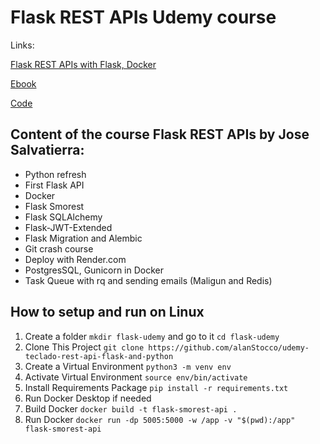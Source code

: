 # Flask REST APIs Udemy course

Links: 

[Flask REST APIs with Flask, Docker](https://www.udemy.com/course/rest-api-flask-and-python/)

[Ebook](https://rest-apis-flask.teclado.com/docs/course_intro/)

[Code](https://github.com/tecladocode/rest-apis-flask-python)

## Content of the course Flask REST APIs by Jose Salvatierra:

* Python refresh
* First Flask API
* Docker
* Flask Smorest
* Flask SQLAlchemy
* Flask-JWT-Extended
* Flask Migration and Alembic
* Git crash course
* Deploy with Render.com
* PostgresSQL, Gunicorn in Docker
* Task Queue with rq and sending emails (Maligun and Redis)

## How to setup and run on Linux

1. Create a folder `mkdir flask-udemy` and go to it `cd flask-udemy`
2. Clone This Project `git clone https://github.com/alanStocco/udemy-teclado-rest-api-flask-and-python`
3. Create a Virtual Environment `python3 -m venv env`
4. Activate Virtual Environment `source env/bin/activate`
5. Install Requirements Package `pip install -r requirements.txt`
6. Run Docker Desktop if needed
7. Build Docker `docker build -t flask-smorest-api .`
8. Run Docker `docker run -dp 5005:5000 -w /app -v "$(pwd):/app" flask-smorest-api`
